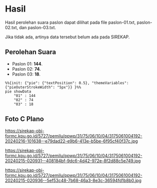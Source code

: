 # Hasil

Hasil perolehan suara paslon dapat dilihat pada file paslon-01.txt, paslon-02.txt, dan paslon-03.txt.

Jika tidak ada, artinya data tersebut belum ada pada SIREKAP.

## Perolehan Suara

 * Paslon 01: **144**.
 * Paslon 02: **74**.
 * Paslon 03: **18**.

```mermaid
%%{init: {"pie": {"textPosition": 0.5}, "themeVariables": {"pieOuterStrokeWidth": "5px"}} }%%
pie showData
    "01" : 144
    "02" : 74
    "03" : 18
```
## Foto C Plano

https://sirekap-obj-formc.kpu.go.id/5727/pemilu/ppwp/31/75/06/10/04/3175061004192-20240216-101638--e79dad22-e9b6-413e-b5be-6f95cf40f37c.jpg

https://sirekap-obj-formc.kpu.go.id/5727/pemilu/ppwp/31/75/06/10/04/3175061004192-20240215-020931--408184bf-9dc6-4d42-972e-8f2d88c5e749.jpg

https://sirekap-obj-formc.kpu.go.id/5727/pemilu/ppwp/31/75/06/10/04/3175061004192-20240215-020936--5ef53c48-7b68-46a3-8e3c-36594fd1b8b0.jpg
